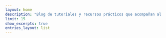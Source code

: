 ```yaml
---
layout: home
description: "Blog de tutoriales y recursos prácticos que acompañan al canal de YouTube de Kajii Narumi. Aprende mejor con guías escritas."
limit: 15
show_excerpts: true
entries_layout: list
---
```

